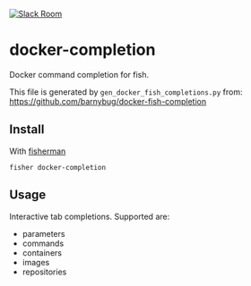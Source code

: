 [![Slack Room][slack-badge]][slack-link]

# docker-completion

Docker command completion for fish.

This file is generated by `gen_docker_fish_completions.py` from:
<https://github.com/barnybug/docker-fish-completion>

## Install

With [fisherman]

```
fisher docker-completion
```

## Usage

Interactive tab completions. Supported are:

- parameters
- commands
- containers
- images
- repositories

[slack-link]: https://fisherman-wharf.herokuapp.com/
[slack-badge]: https://img.shields.io/badge/slack-join%20the%20chat-00B9FF.svg?style=flat-square
[fisherman]: https://github.com/fisherman/fisherman

